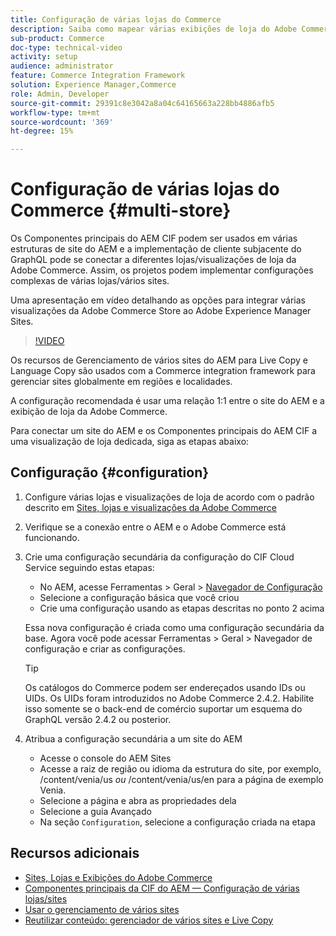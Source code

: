 ```yaml
---
title: Configuração de várias lojas do Commerce
description: Saiba como mapear várias exibições de loja do Adobe Commerce para o AEM. Isso permite que os projetos sejam compatíveis com casos de uso de vários locatários e vários idiomas.
sub-product: Commerce
doc-type: technical-video
activity: setup
audience: administrator
feature: Commerce Integration Framework
solution: Experience Manager,Commerce
role: Admin, Developer
source-git-commit: 29391c8e3042a8a04c64165663a228bb4886afb5
workflow-type: tm+mt
source-wordcount: '369'
ht-degree: 15%

---
```


# Configuração de várias lojas do Commerce {#multi-store}

Os Componentes principais do AEM CIF podem ser usados em várias estruturas de site do AEM e a implementação de cliente subjacente do GraphQL pode se conectar a diferentes lojas/visualizações de loja da Adobe Commerce. Assim, os projetos podem implementar configurações complexas de várias lojas/vários sites.

Uma apresentação em vídeo detalhando as opções para integrar várias visualizações da Adobe Commerce Store ao Adobe Experience Manager Sites.

>[!VIDEO](https://video.tv.adobe.com/v/28952/?quality=12)

Os recursos de Gerenciamento de vários sites do AEM para Live Copy e Language Copy são usados com a Commerce integration framework para gerenciar sites globalmente em regiões e localidades.

A configuração recomendada é usar uma relação 1:1 entre o site do AEM e a exibição de loja da Adobe Commerce.

Para conectar um site do AEM e os Componentes principais do AEM CIF a uma visualização de loja dedicada, siga as etapas abaixo:

## Configuração {#configuration}

1. Configure várias lojas e visualizações de loja de acordo com o padrão descrito em [Sites, lojas e visualizações da Adobe Commerce](https://experienceleague.adobe.com/docs/commerce-admin/start/setup/websites-stores-views.html)

2. Verifique se a conexão entre o AEM e o Adobe Commerce está funcionando.

3. Crie uma configuração secundária da configuração do CIF Cloud Service seguindo estas etapas:

   * No AEM, acesse Ferramentas > Geral > [Navegador de Configuração](/help/sites-administering/configurations.md#using-configuration-browser)
   * Selecione a configuração básica que você criou
   * Crie uma configuração usando as etapas descritas no ponto 2 acima

   Essa nova configuração é criada como uma configuração secundária da base. Agora você pode acessar Ferramentas > Geral > Navegador de configuração e criar as configurações.

   >[!TIP]
   >
   >Os catálogos do Commerce podem ser endereçados usando IDs ou UIDs. Os UIDs foram introduzidos no Adobe Commerce 2.4.2. Habilite isso somente se o back-end de comércio suportar um esquema do GraphQL versão 2.4.2 ou posterior.

4. Atribua a configuração secundária a um site do AEM

   * Acesse o console do AEM Sites
   * Acesse a raiz de região ou idioma da estrutura do site, por exemplo, /content/venia/us _ou_ /content/venia/us/en para a página de exemplo Venia.
   * Selecione a página e abra as propriedades dela
   * Selecione a guia Avançado
   * Na seção `Configuration`, selecione a configuração criada na etapa

## Recursos adicionais

* [Sites, Lojas e Exibições do Adobe Commerce](https://experienceleague.adobe.com/docs/commerce-admin/start/setup/websites-stores-views.html)
* [Componentes principais da CIF do AEM — Configuração de várias lojas/sites](https://github.com/adobe/aem-core-cif-components#multi-store--site-configuration)
* [Usar o gerenciamento de vários sites](https://experienceleague.adobe.com/docs/experience-manager-learn/sites/translation/multi-site-manager-feature-video-use.html)
* [Reutilizar conteúdo: gerenciador de vários sites e Live Copy](/help/sites-administering/msm.md)
